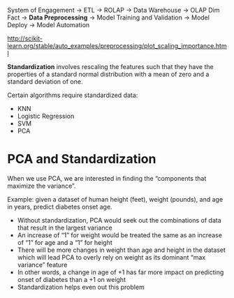 System of Engagement -> ETL -> ROLAP -> Data Warehouse -> OLAP Dim Fact -> **Data Preprocessing** -> Model Training and Validation -> Model Deploy -> Model Automation

http://scikit-learn.org/stable/auto_examples/preprocessing/plot_scaling_importance.html

**Standardization** involves rescaling the features such that they have the properties of a standard normal distribution with a mean of zero and a standard deviation of one.

Certain algorithms require standardized data:
- KNN
- Logistic Regression 
- SVM
- PCA

# PCA and Standardization 
When we use PCA, we are interested in finding the “components that maximize the variance”. 

Example: given a dataset of human height (feet), weight (pounds), and age in years, predict diabetes onset age. 
- Without standardization, PCA would seek out the combinations of data that result in the largest variance 
- An increase of “1” for weight would be treated the same as an increase of “1” for age and a “1” for height
- There will be more changes in weight than age and height in the dataset which will lead PCA to overly rely on weight as its dominant “max variance” feature
- In other words, a change in age of +1 has far more impact on predicting onset of diabetes than a +1 on weight
- Standardization helps even out this problem
